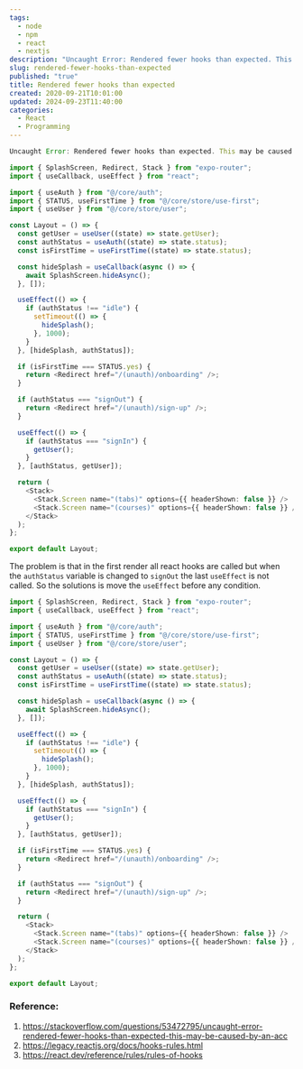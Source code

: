 ```yaml
---
tags:
  - node
  - npm
  - react
  - nextjs
description: "Uncaught Error: Rendered fewer hooks than expected. This may be caused by an accidental early return statement in React or Next.js or React Native or Expo"
slug: rendered-fewer-hooks-than-expected
published: "true"
title: Rendered fewer hooks than expected
created: 2020-09-21T10:01:00
updated: 2024-09-23T11:40:00
categories:
  - React
  - Programming
---
```

```js
Uncaught Error: Rendered fewer hooks than expected. This may be caused by an accidental early return statement.
```
```ts
import { SplashScreen, Redirect, Stack } from "expo-router";
import { useCallback, useEffect } from "react";

import { useAuth } from "@/core/auth";
import { STATUS, useFirstTime } from "@/core/store/use-first";
import { useUser } from "@/core/store/user";

const Layout = () => {
  const getUser = useUser((state) => state.getUser);
  const authStatus = useAuth((state) => state.status);
  const isFirstTime = useFirstTime((state) => state.status);

  const hideSplash = useCallback(async () => {
    await SplashScreen.hideAsync();
  }, []);

  useEffect(() => {
    if (authStatus !== "idle") {
      setTimeout(() => {
        hideSplash();
      }, 1000);
    }
  }, [hideSplash, authStatus]);

  if (isFirstTime === STATUS.yes) {
    return <Redirect href="/(unauth)/onboarding" />;
  }

  if (authStatus === "signOut") {
    return <Redirect href="/(unauth)/sign-up" />;
  }

  useEffect(() => {
    if (authStatus === "signIn") {
      getUser();
    }
  }, [authStatus, getUser]);

  return (
    <Stack>
      <Stack.Screen name="(tabs)" options={{ headerShown: false }} />
      <Stack.Screen name="(courses)" options={{ headerShown: false }} />
    </Stack>
  );
};

export default Layout;
```
The problem is that in the first render all react hooks are called but when the `authStatus` variable is changed to `signOut` the last `useEffect` is not called. So the solutions is move the `useEffect` before any condition.

```ts
import { SplashScreen, Redirect, Stack } from "expo-router";
import { useCallback, useEffect } from "react";

import { useAuth } from "@/core/auth";
import { STATUS, useFirstTime } from "@/core/store/use-first";
import { useUser } from "@/core/store/user";

const Layout = () => {
  const getUser = useUser((state) => state.getUser);
  const authStatus = useAuth((state) => state.status);
  const isFirstTime = useFirstTime((state) => state.status);

  const hideSplash = useCallback(async () => {
    await SplashScreen.hideAsync();
  }, []);

  useEffect(() => {
    if (authStatus !== "idle") {
      setTimeout(() => {
        hideSplash();
      }, 1000);
    }
  }, [hideSplash, authStatus]);

  useEffect(() => {
    if (authStatus === "signIn") {
      getUser();
    }
  }, [authStatus, getUser]);

  if (isFirstTime === STATUS.yes) {
    return <Redirect href="/(unauth)/onboarding" />;
  }

  if (authStatus === "signOut") {
    return <Redirect href="/(unauth)/sign-up" />;
  }

  return (
    <Stack>
      <Stack.Screen name="(tabs)" options={{ headerShown: false }} />
      <Stack.Screen name="(courses)" options={{ headerShown: false }} />
    </Stack>
  );
};

export default Layout;
```
###  Reference:
1. https://stackoverflow.com/questions/53472795/uncaught-error-rendered-fewer-hooks-than-expected-this-may-be-caused-by-an-acc
2. https://legacy.reactjs.org/docs/hooks-rules.html
3. https://react.dev/reference/rules/rules-of-hooks
